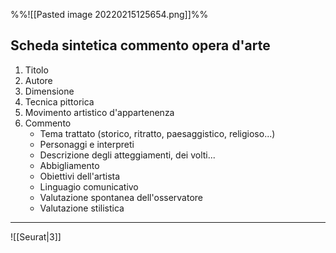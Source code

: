 %%![[Pasted image 20220215125654.png]]%%

## Scheda sintetica commento opera d'arte

1. Titolo 
2. Autore
3. Dimensione
4. Tecnica pittorica
5. Movimento artistico d'appartenenza
6. Commento 
	- Tema trattato (storico, ritratto, paesaggistico, religioso...)
	- Personaggi e interpreti
	- Descrizione degli atteggiamenti, dei volti...
	- Abbigliamento
	- Obiettivi dell'artista
	- Linguagio comunicativo
	- Valutazione spontanea dell'osservatore
	- Valutazione stilistica
---
![[Seurat|3]]

